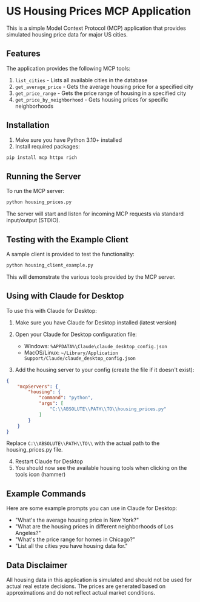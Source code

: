 # US Housing Prices MCP Application

This is a simple Model Context Protocol (MCP) application that provides simulated housing price data for major US cities.

## Features

The application provides the following MCP tools:

1. `list_cities` - Lists all available cities in the database
2. `get_average_price` - Gets the average housing price for a specified city
3. `get_price_range` - Gets the price range of housing in a specified city  
4. `get_price_by_neighborhood` - Gets housing prices for specific neighborhoods

## Installation

1. Make sure you have Python 3.10+ installed
2. Install required packages:

```bash
pip install mcp httpx rich
```

## Running the Server

To run the MCP server:

```bash
python housing_prices.py
```

The server will start and listen for incoming MCP requests via standard input/output (STDIO).

## Testing with the Example Client

A sample client is provided to test the functionality:

```bash
python housing_client_example.py
```

This will demonstrate the various tools provided by the MCP server.

## Using with Claude for Desktop

To use this with Claude for Desktop:

1. Make sure you have Claude for Desktop installed (latest version)
2. Open your Claude for Desktop configuration file:
   - Windows: `%APPDATA%\Claude\claude_desktop_config.json`
   - MacOS/Linux: `~/Library/Application Support/Claude/claude_desktop_config.json`

3. Add the housing server to your config (create the file if it doesn't exist):

```json
{
    "mcpServers": {
        "housing": {
            "command": "python",
            "args": [
                "C:\\ABSOLUTE\\PATH\\TO\\housing_prices.py"
            ]
        }
    }
}
```

Replace `C:\\ABSOLUTE\\PATH\\TO\\` with the actual path to the housing_prices.py file.

4. Restart Claude for Desktop
5. You should now see the available housing tools when clicking on the tools icon (hammer)

## Example Commands

Here are some example prompts you can use in Claude for Desktop:

- "What's the average housing price in New York?"
- "What are the housing prices in different neighborhoods of Los Angeles?"
- "What's the price range for homes in Chicago?"
- "List all the cities you have housing data for."

## Data Disclaimer

All housing data in this application is simulated and should not be used for actual real estate decisions. The prices are generated based on approximations and do not reflect actual market conditions. 